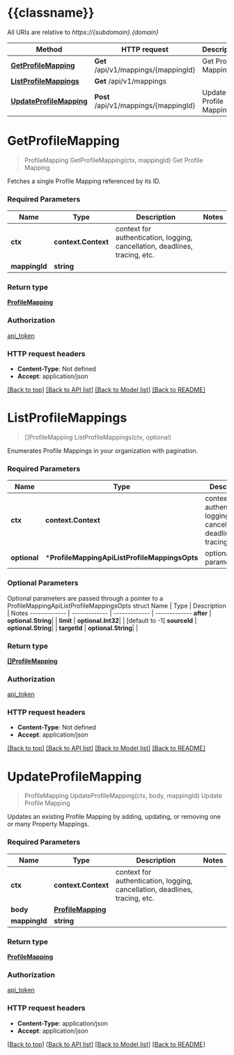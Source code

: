 # {{classname}}

All URIs are relative to *https://{subdomain}.{domain}*

Method | HTTP request | Description
------------- | ------------- | -------------
[**GetProfileMapping**](ProfileMappingApi.md#GetProfileMapping) | **Get** /api/v1/mappings/{mappingId} | Get Profile Mapping
[**ListProfileMappings**](ProfileMappingApi.md#ListProfileMappings) | **Get** /api/v1/mappings | 
[**UpdateProfileMapping**](ProfileMappingApi.md#UpdateProfileMapping) | **Post** /api/v1/mappings/{mappingId} | Update Profile Mapping

# **GetProfileMapping**
> ProfileMapping GetProfileMapping(ctx, mappingId)
Get Profile Mapping

Fetches a single Profile Mapping referenced by its ID.

### Required Parameters

Name | Type | Description  | Notes
------------- | ------------- | ------------- | -------------
 **ctx** | **context.Context** | context for authentication, logging, cancellation, deadlines, tracing, etc.
  **mappingId** | **string**|  | 

### Return type

[**ProfileMapping**](ProfileMapping.md)

### Authorization

[api_token](../README.md#api_token)

### HTTP request headers

 - **Content-Type**: Not defined
 - **Accept**: application/json

[[Back to top]](#) [[Back to API list]](../README.md#documentation-for-api-endpoints) [[Back to Model list]](../README.md#documentation-for-models) [[Back to README]](../README.md)

# **ListProfileMappings**
> []ProfileMapping ListProfileMappings(ctx, optional)


Enumerates Profile Mappings in your organization with pagination.

### Required Parameters

Name | Type | Description  | Notes
------------- | ------------- | ------------- | -------------
 **ctx** | **context.Context** | context for authentication, logging, cancellation, deadlines, tracing, etc.
 **optional** | ***ProfileMappingApiListProfileMappingsOpts** | optional parameters | nil if no parameters

### Optional Parameters
Optional parameters are passed through a pointer to a ProfileMappingApiListProfileMappingsOpts struct
Name | Type | Description  | Notes
------------- | ------------- | ------------- | -------------
 **after** | **optional.String**|  | 
 **limit** | **optional.Int32**|  | [default to -1]
 **sourceId** | **optional.String**|  | 
 **targetId** | **optional.String**|  | 

### Return type

[**[]ProfileMapping**](ProfileMapping.md)

### Authorization

[api_token](../README.md#api_token)

### HTTP request headers

 - **Content-Type**: Not defined
 - **Accept**: application/json

[[Back to top]](#) [[Back to API list]](../README.md#documentation-for-api-endpoints) [[Back to Model list]](../README.md#documentation-for-models) [[Back to README]](../README.md)

# **UpdateProfileMapping**
> ProfileMapping UpdateProfileMapping(ctx, body, mappingId)
Update Profile Mapping

Updates an existing Profile Mapping by adding, updating, or removing one or many Property Mappings.

### Required Parameters

Name | Type | Description  | Notes
------------- | ------------- | ------------- | -------------
 **ctx** | **context.Context** | context for authentication, logging, cancellation, deadlines, tracing, etc.
  **body** | [**ProfileMapping**](ProfileMapping.md)|  | 
  **mappingId** | **string**|  | 

### Return type

[**ProfileMapping**](ProfileMapping.md)

### Authorization

[api_token](../README.md#api_token)

### HTTP request headers

 - **Content-Type**: application/json
 - **Accept**: application/json

[[Back to top]](#) [[Back to API list]](../README.md#documentation-for-api-endpoints) [[Back to Model list]](../README.md#documentation-for-models) [[Back to README]](../README.md)

